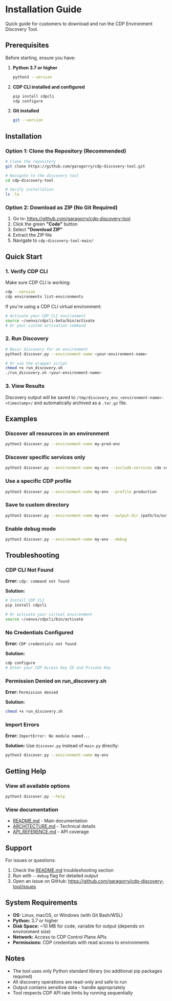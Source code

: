 # Installation Guide

Quick guide for customers to download and run the CDP Environment Discovery Tool.

## Prerequisites

Before starting, ensure you have:

1. **Python 3.7 or higher**

   ```bash
   python3 --version
   ```

2. **CDP CLI installed and configured**

   ```bash
   pip install cdpcli
   cdp configure
   ```

3. **Git installed**
   ```bash
   git --version
   ```

## Installation

### Option 1: Clone the Repository (Recommended)

```bash
# Clone the repository
git clone https://github.com/garagorry/cdp-discovery-tool.git

# Navigate to the discovery tool
cd cdp-discovery-tool

# Verify installation
ls -la
```

### Option 2: Download as ZIP (No Git Required)

1. Go to: https://github.com/garagorry/cdp-discovery-tool
2. Click the green **"Code"** button
3. Select **"Download ZIP"**
4. Extract the ZIP file
5. Navigate to `cdp-discovery-tool-main/`

## Quick Start

### 1. Verify CDP CLI

Make sure CDP CLI is working:

```bash
cdp --version
cdp environments list-environments
```

If you're using a CDP CLI virtual environment:

```bash
# Activate your CDP CLI environment
source ~/venvs/cdpcli-beta/bin/activate
# Or your custom activation command
```

### 2. Run Discovery

```bash
# Basic discovery for an environment
python3 discover.py --environment-name <your-environment-name>

# Or use the wrapper script
chmod +x run_discovery.sh
./run_discovery.sh <your-environment-name>
```

### 3. View Results

Discovery output will be saved to `/tmp/discovery_env_<environment-name>-<timestamp>/` and automatically archived as a `.tar.gz` file.

## Examples

### Discover all resources in an environment

```bash
python3 discover.py --environment-name my-prod-env
```

### Discover specific services only

```bash
python3 discover.py --environment-name my-env --include-services cde cdw cai
```

### Use a specific CDP profile

```bash
python3 discover.py --environment-name my-env --profile production
```

### Save to custom directory

```bash
python3 discover.py --environment-name my-env --output-dir /path/to/output
```

### Enable debug mode

```bash
python3 discover.py --environment-name my-env --debug
```

## Troubleshooting

### CDP CLI Not Found

**Error:** `cdp: command not found`

**Solution:**

```bash
# Install CDP CLI
pip install cdpcli

# Or activate your virtual environment
source ~/venvs/cdpcli/bin/activate
```

### No Credentials Configured

**Error:** `CDP credentials not found`

**Solution:**

```bash
cdp configure
# Enter your CDP Access Key ID and Private Key
```

### Permission Denied on run_discovery.sh

**Error:** `Permission denied`

**Solution:**

```bash
chmod +x run_discovery.sh
```

### Import Errors

**Error:** `ImportError: No module named...`

**Solution:** Use `discover.py` instead of `main.py` directly:

```bash
python3 discover.py --environment-name my-env
```

## Getting Help

### View all available options

```bash
python3 discover.py --help
```

### View documentation

- [README.md](README.md) - Main documentation
- [ARCHITECTURE.md](ARCHITECTURE.md) - Technical details
- [API_REFERENCE.md](API_REFERENCE.md) - API coverage

## Support

For issues or questions:

1. Check the [README.md](README.md) troubleshooting section
2. Run with `--debug` flag for detailed output
3. Open an issue on GitHub: https://github.com/garagorry/cdp-discovery-tool/issues

## System Requirements

- **OS:** Linux, macOS, or Windows (with Git Bash/WSL)
- **Python:** 3.7 or higher
- **Disk Space:** ~10 MB for code, variable for output (depends on environment size)
- **Network:** Access to CDP Control Plane APIs
- **Permissions:** CDP credentials with read access to environments

## Notes

- The tool uses only Python standard library (no additional pip packages required)
- All discovery operations are read-only and safe to run
- Output contains sensitive data - handle appropriately
- Tool respects CDP API rate limits by running sequentially
